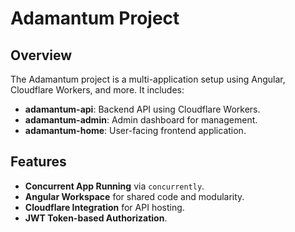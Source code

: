 # Adamantum Project

## Overview

The Adamantum project is a multi-application setup using Angular, Cloudflare Workers, and more. It includes:
- **adamantum-api**: Backend API using Cloudflare Workers.
- **adamantum-admin**: Admin dashboard for management.
- **adamantum-home**: User-facing frontend application.

## Features

- **Concurrent App Running** via `concurrently`.
- **Angular Workspace** for shared code and modularity.
- **Cloudflare Integration** for API hosting.
- **JWT Token-based Authorization**.


